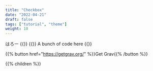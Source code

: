 ```yaml
---
title: "Checkbox"
date: "2022-04-21"
draft: false
tags: ["tutorial", "theme"]
weight: 10
---
```


はろー
{{<attachments style="orange" />}}
{{<highlight go>}} A bunch of code here {{</highlight>}}


{{% button href="https://getgrav.org/" %}}Get Grav{{% /button %}}

{{% children  %}}